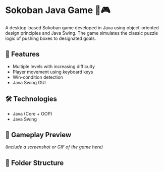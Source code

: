 # Sokoban Java Game 🧱🎮

A desktop-based Sokoban game developed in Java using object-oriented design principles and Java Swing. The game simulates the classic puzzle logic of pushing boxes to designated goals.

## 🔧 Features
- Multiple levels with increasing difficulty
- Player movement using keyboard keys
- Win-condition detection
- Java Swing GUI

## 🛠️ Technologies
- Java (Core + OOP)
- Java Swing

## 🧩 Gameplay Preview
*(Include a screenshot or GIF of the game here)*

## 📁 Folder Structure
